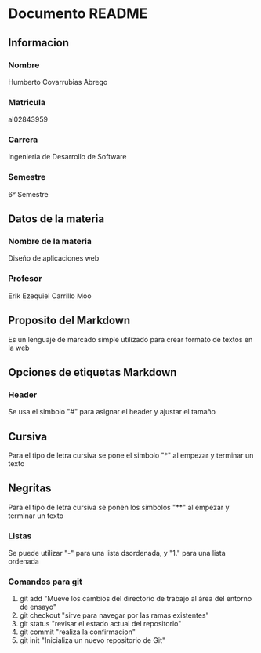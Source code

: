 # Documento README

## Informacion

### Nombre
Humberto Covarrubias Abrego

### Matricula
al02843959

### Carrera
Ingenieria de Desarrollo de Software

### Semestre
6° Semestre

## Datos de la materia

### Nombre de la materia
Diseño de aplicaciones web

### Profesor
Erik Ezequiel Carrillo Moo

## Proposito del Markdown 
Es un lenguaje de marcado simple utilizado para crear formato de textos en la web

## Opciones de etiquetas Markdown

### Header
Se usa el simbolo "#" para asignar el header y ajustar el tamaño

## Cursiva
Para el tipo de letra cursiva se pone el simbolo "*" al empezar y terminar un texto

## Negritas
Para el tipo de letra cursiva se ponen los simbolos "**" al empezar y terminar un texto

### Listas 
Se puede utilizar "-" para una lista dsordenada, y "1." para una lista ordenada

### Comandos para git
1. git add "Mueve los cambios del directorio de trabajo al área del entorno de ensayo"
2. git checkout "sirve para navegar por las ramas existentes"
3. git status "revisar el estado actual del repositorio"
4. git commit "realiza la confirmacion"
5. git init "Inicializa un nuevo repositorio de Git"
